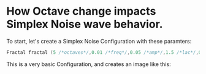 # How Octave change impacts Simplex Noise wave behavior. 

To start, let's create a Simplex Noise Configuration with these paramters:

```cpp
Fractal fractal (5 /*octaves*/,0.01 /*freq*/,0.05 /*amp*/,1.5 /*lac*/,0.5 /*pers*/,255.0 /*max*/,0.0 /*min*/);
```

This is a very basic Configuration, and creates an image like this:
